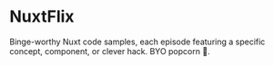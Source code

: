 # NuxtFlix
Binge-worthy Nuxt code samples, each episode featuring a specific concept, component, or clever hack. BYO popcorn 🍿.
